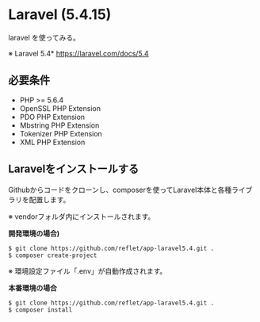 # Laravel (5.4.15)
laravel を使ってみる。

※ Laravel 5.4*
https://laravel.com/docs/5.4

## 必要条件
* PHP >= 5.6.4
* OpenSSL PHP Extension
* PDO PHP Extension
* Mbstring PHP Extension
* Tokenizer PHP Extension
* XML PHP Extension


## Laravelをインストールする

Githubからコードをクローンし、composerを使ってLaravel本体と各種ライブラリを配置します。

※ vendorフォルダ内にインストールされます。

**開発環境の場合)**
```
$ git clone https://github.com/reflet/app-laravel5.4.git .
$ composer create-project
```
※ 環境設定ファイル「.env」が自動作成されます。

**本番環境の場合**
```
$ git clone https://github.com/reflet/app-laravel5.4.git .
$ composer install
```
